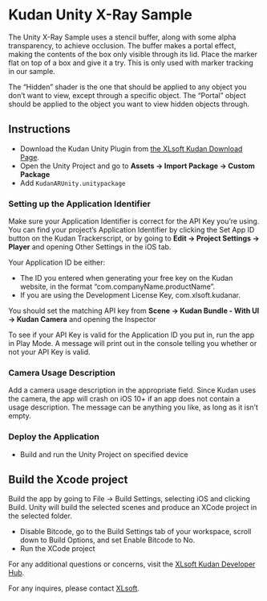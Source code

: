 # Kudan Unity X-Ray Sample

The Unity X-Ray Sample uses a stencil buffer, along with some alpha transparency, to achieve occlusion. The buffer makes a portal effect, making the contents of the box only visible through its lid. Place the marker flat on top of a box and give it a try. This is only used with marker tracking in our sample.

The “Hidden” shader is the one that should be applied to any object you don’t want to view, except through a specific object. The “Portal” object should be applied to the object you want to view hidden objects through.

## Instructions

- Download the Kudan Unity Plugin from [the XLsoft Kudan Download Page](https://www.xlsoft.com/en/products/kudan/download.html).
- Open the Unity Project and go to **Assets -> Import Package -> Custom Package**
- Add `KudanARUnity.unitypackage`

### Setting up the Application Identifier

Make sure your Application Identifier is correct for the API Key you’re using. You can find your project’s Application Identifier by clicking the Set App ID button on the Kudan Trackerscript, or by going to **Edit -> Project Settings -> Player** and opening Other Settings in the iOS tab.

Your Application ID be either:

- The ID you entered when generating your free key on the Kudan website, in the format “com.companyName.productName”.
- If you are using the Development License Key, com.xlsoft.kudanar.

You should set the matching API key from **Scene -> Kudan Bundle - With UI -> Kudan Camera** and opening the Inspector

To see if your API Key is valid for the Application ID you put in, run the app in Play Mode. A message will print out in the console telling you whether or not your API Key is valid.

### Camera Usage Description

Add a camera usage description in the appropriate field. Since Kudan uses the camera, the app will crash on iOS 10+ if an app does not contain a usage description. The message can be anything you like, as long as it isn’t empty.

### Deploy the Application

- Build and run the Unity Project on specified device

## Build the Xcode project

Build the app by going to File -> Build Settings, selecting iOS and clicking Build. Unity will build the selected scenes and produce an XCode project in the selected folder.

- Disable Bitcode, go to the Build Settings tab of your workspace, scroll down to Build Options, and set Enable Bitcode to No.
- Run the XCode project

For any additional questions or concerns, visit the [XLsoft Kudan Developer Hub](https://www.xlsoft.com/doc/kudan/).

For any inquires, please contact [XLsoft](https://www.xlsoft.com/en/services/xl_form.html).